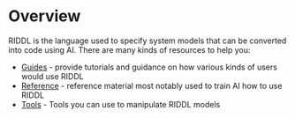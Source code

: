 # Overview

RIDDL is the language used to specify system models that can be converted into
code using AI. There are many kinds of resources to help you:

- [Guides](guides/index.md) - provide tutorials and guidance on how various kinds of users would 
  use RIDDL
- [Reference](references/index.md) - reference material most notably used to train AI how to use 
  RIDDL
- [Tools](tools/index.md) - Tools you can use to manipulate RIDDL models

